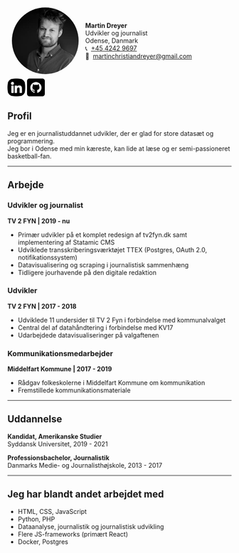 <div class="profile-container">
    <img src="assets/images/martindreyer.webp" alt="Martin Dreyer" width="150" height="150" class="profile-img">
    <div>
        <strong>Martin Dreyer</strong><br>
        Udvikler og journalist<br>
        Odense, Danmark<br>
        <span class="contact-info">
            📞 <a href="tel:+4542429697">+45 4242 9697</a>
        </span>
        <span class="contact-info">
            📧 <a href="mailto:martinchristiandreyer@gmail.com">martinchristiandreyer@gmail.com</a>
        </span>
    </div>
</div>
<div class="icon-container">
    <a href="https://www.linkedin.com/in/martindreyer/" target="_blank">
        <img src="assets/icons/linkedin.webp" class="icon-img"/>
    </a>
    <a href="https://github.com/MartinDreyer" target="_blank">
        <img src="assets/icons/github.webp" class="icon-img"/>
    </a>
</div>

## Profil

Jeg er en journalistuddannet udvikler, der er glad for store datasæt og programmering.  
Jeg bor i Odense med min kæreste, kan lide at læse og er semi-passioneret basketball-fan.

---

## Arbejde

### Udvikler og journalist  
**TV 2 FYN | 2019 - nu**

- Primær udvikler på et komplet redesign af tv2fyn.dk samt implementering af Statamic CMS  
- Udviklede transskriberingsværktøjet TTEX (Postgres, OAuth 2.0, notifikationssystem)  
- Datavisualisering og scraping i journalistisk sammenhæng  
- Tidligere jourhavende på den digitale redaktion

### Udvikler  
**TV 2 FYN | 2017 - 2018**

- Udviklede 11 undersider til TV 2 Fyn i forbindelse med kommunalvalget  
- Central del af datahåndtering i forbindelse med KV17  
- Udarbejdede datavisualiseringer på valgaftenen

### Kommunikationsmedarbejder  
**Middelfart Kommune | 2017 - 2019**

- Rådgav folkeskolerne i Middelfart Kommune om kommunikation  
- Fremstillede kommunikationsmateriale

---

## Uddannelse

**Kandidat, Amerikanske Studier**  
Syddansk Universitet, 2019 - 2021

**Professionsbachelor, Journalistik**  
Danmarks Medie- og Journalisthøjskole, 2013 - 2017

---

## Jeg har blandt andet arbejdet med

- HTML, CSS, JavaScript  
- Python, PHP  
- Dataanalyse, journalistik og journalistisk udvikling  
- Flere JS-frameworks (primært React)  
- Docker, Postgres

<style>
    .icon-container {
        display: flex;
        justify-content: start;
        align-items: center;
        gap: 4px;
    }
    .icon-img {
        height:40px;
        width:40px;
    }
    .profile-container {
        display: flex; 
        align-items: center; 
        border-radius: 8px; 
        padding: 10px; 
        max-width: 400px;
    }
    .profile-img {
        border-radius: 50%; 
        margin-right: 15px;
    }
    .contact-info {
        display:flex;
        gap:8px;
    }
</style>